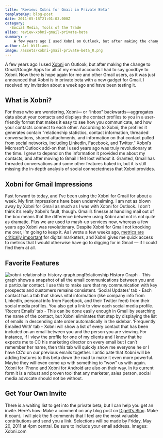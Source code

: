 ```yaml
---
title: 'Review: Xobni for Gmail in Private Beta'
templateKey: blog-post
date: 2011-05-18T21:01:03.000Z
category: 
  -Social Media, Tools of the Trade
alias: review-xobni-gmail-private-beta
summary: > 
  	A few years ago I used Xobni on Outlook, but after making the change to Gmail/Google Apps for all of my email accounts I had to say goodbye to Xobni. Now there is hope again for me and other Gmail users, as it was just announced that Xobni is in private beta with a new gadget for Gmail. I received my invitation about a week ago and have been testing it.
author: Art Williams
image: /assets/xobni-gmail-private-beta_0.png
---
```


A few years ago I used [Xobni](http://address.yahoo.com/xobni) on Outlook, but after making the change to Gmail/Google Apps for all of my email accounts I had to say goodbye to Xobni. Now there is hope again for me and other Gmail users, as it was just announced that Xobni is in private beta with a new gadget for Gmail. I received my invitation about a week ago and have been testing it.

What is Xobni?
--------------

For those who are wondering, Xobni— or “Inbox” backwards—aggregates data about your contacts and displays the contact profiles to you in a user-friendly format that makes it easy to see how you communicate, and how your contacts connect to each other. According to Xobni, the profiles it generates contain “relationship statistics, contact information, threaded conversations, shared attachments, and information on that contact pulled from social networks, including LinkedIn, Facebook, and Twitter.” Xobni’s Microsoft Outlook add-on that I used years ago was truly revolutionary at the time. I grew to depend on the information it provided me about my contacts, and after moving to Gmail I felt lost without it. Granted, Gmail has threaded conversations and some other features baked in, but it is still missing the in-depth analysis of social connectedness that Xobni provides.

Xobni for Gmail Impressions
---------------------------

Fast forward to today, and I’ve been using the Xobni for Gmail for about a week. My first impressions have been underwhelming. I am not as blown away by Xobni for Gmail as much as I was with Xobni for Outlook. I don’t think it’s really Xobni’s fault, though. Gmail’s finesse at handling mail out of the box means that the difference between using Xobni and not is not quite as dramatic. Plus we are used to mash-up services now, whereas a few years ago Xobni was revolutionary. Despite Xobni for Gmail not knocking me over, I’m going to keep it. As I wrote a few weeks ago, [metrics are critically important](/insights/importance-online-marketing-metrics-and-analytics) for digital marketers, and Xobni gives me quick access to metrics that I would otherwise have go to digging for in Gmail — if I could find them at all.

Favorite Features
-----------------

![xobni-relationship-history-graph.png](/assets/xobni-relationship-history-graph.png)Relationship History Graph - This graph shows a snapshot of all the email communications between you and a particular contact. I use this to make sure that my communication with key prospects and customers remains consistent. ‘Social Updates’ tab - Each contact has a tab that shows vital information (like company info from LinkedIn, personal info from Facebook, and their Twitter feed) from their social media profiles. You also get a link to view each social media profile. ‘Recent Emails’ tab - This can be done easily enough in Gmail by searching the name of the contact, but Xobni eliminates that step by displaying the list of emails in descending date order automatically in the sidebar. ‘Frequently Emailed With’ tab - Xobni will show a list of every contact that has been included on an email between you and the person you are viewing. For instance, if I view the profile for one of my clients and I know that he expects me to CC his marketing director on every email but I can’t remember her name, then this tab will quickly show me everyone he or I have CC’d on our previous emails together. I anticipate that Xobni will be adding features to this beta down the road to make it even more powerful. Maybe they will even come up with something to “wow” us with again. Xobni for iPhone and Xobni for Android are also on their way. In its current form it is a robust and proven tool that any marketer, sales person, social media advocate should not be without.

Get Your Own Invite
-------------------

There is a waiting list to get into the private beta, but I can help you get an invite. Here’s how: Make a comment on any blog post on [Digett’s Blog](/insights). Make it count. I will pick the 5 comments that I feel are the most valuable contributions and send you a link. Selections will be made by Friday, May 20, 2011 at 4pm central. Be sure to include your email address. Images: Xobni.com